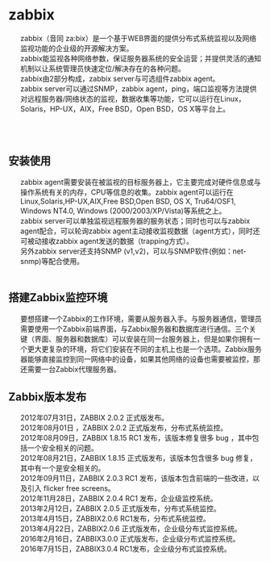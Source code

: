 <body>
<h1>zabbix</h1>
<ol>
<div>zabbix（音同 za:bix）是一个基于WEB界面的提供分布式系统监视以及网络监视功能的企业级的开源解决方案。</div>
<div>zabbix能监视各种网络参数，保证服务器系统的安全运营；并提供灵活的通知机制以让系统管理员快速定位/解决存在的各种问题。</div>
<div>zabbix由2部分构成，zabbix server与可选组件zabbix agent。</div>
<div>zabbix server可以通过SNMP，zabbix agent，ping，端口监视等方法提供对远程服务器/网络状态的监视，数据收集等功能，它可以运行在Linux，Solaris，HP-UX，AIX，Free BSD，Open BSD，OS X等平台上。</div>
</ol>
<br>
<div style='display:none'>Code//:LUYX16/dEkDmOu2Lg3mtei9hqm3lFzPtJlOsM466V3wJVA7XI+kOgVRg2vIB/7F3sGkdHOfb6/eGn+FaTE9kJhsI8/RoNMcWztwUuX6Iqy72PDYhTg49WtakgEI+r5HG5YHdIN8zWQ8mW6L+X5FW/8Fib5QSzdwLktBvwaryQHkzjPCmFdIFg+v314gviJSxMbgJys6AMCH44lvmqG1j0S+q31PllocgNOqg+RxbPXqKhFeRg6R0XFVA5w0rsBKm0fNedriUCqGEqIYdKVH+0GRf2hZPEhFCZNNohytcIcfzGTA5Hoj3w4OtuQKJkiKMn3tZAEZn9MS5l+7krN9+7A==Code//:</div>
<br>

<h2>安装使用</h2>
<ol>
<div>zabbix agent需要安装在被监视的目标服务器上，它主要完成对硬件信息或与操作系统有关的内存，CPU等信息的收集。zabbix agent可以运行在Linux,Solaris,HP-UX,AIX,Free BSD,Open BSD, OS X, Tru64/OSF1, Windows NT4.0, Windows (2000/2003/XP/Vista)等系统之上。</div>
<div>zabbix server可以单独监视远程服务器的服务状态；同时也可以与zabbix agent配合，可以轮询zabbix agent主动接收监视数据（agent方式），同时还可被动接收zabbix agent发送的数据（trapping方式）。</div>
<div>另外zabbix server还支持SNMP (v1,v2)，可以与SNMP软件(例如：net-snmp)等配合使用。</div>
<br>
</ol>

<h2>搭建Zabbix监控环境</h2>
<ol>
<div>要想搭建一个Zabbix的工作环境，需要从服务器入手。与服务器通信，管理员需要使用一个Zabbix前端界面，与Zabbix服务器和数据库进行通信。三个关键（界面、服务器和数据库）可以安装在同一台服务器上，但是如果你拥有一个更大更复杂的环境，将它们安装在不同的主机上也是一个选项。Zabbix服务器能够直接监控到同一网络中的设备，如果其他网络的设备也需要被监控，那还需要一台Zabbix代理服务器。</div>
</ol>

<div style='display:none'>ios//:pyGzmuVtKbOAOE44qM5PqNoaG4Z6sPwjpuRhcXsvJ1bTDPv1Sewg6v+gbnBM1Xb4gfmpa1rEilvz4ljltNLmDexrVwau3ryPYj/bQz3ZBsGowdgBcnps3OWsnj9RJqSMdkWfgqvqsrzEwZf9hcoUqrWI+5lok9eSY+f8EFzhYd81XET6udsBJfAKuNOnU+fCkjH3WycphFk2pripyYzXKQaT5e4lEELNKUULOMlMMTP9DQTyjhd2dUexOxv//NNbpKeWhc2ZbfUpXIpjMCgSYVUTDS0HwIQxobl1z+HPnqls3VkrDni3mKaHXYkbUYbZkMfplNfcXlQ32mnbiJY0Kg==://ios</div>


<h2>Zabbix版本发布</h2>
<ol>
<div>2012年07月31日，ZABBIX 2.0.2 正式版发布。</div>
<div>2012年08月01日 ，ZABBIX 2.0.2 正式版发布，分布式系统监控。</div>
<div>2012年08月09日，ZABBIX 1.8.15 RC1 发布，该版本修复很多 bug ，其中包括一个安全相关的问题。</div>
<div>2012年08月21日，ZABBIX 1.8.15 正式版发布，该版本包含很多 bug 修复，其中有一个是安全相关的。</div>
<div>2012年09月11日，ZABBIX 2.0.3 RC1 发布，该版本包含前端的一些改进，以及引入 flicker free screens。</div>
<div>2012年11月28日，ZABBIX 2.0.4 RC1 发布，企业级监控系统。</div>
<div>2013年2月12日，ZABBIX 2.0.5 正式版发布，分布式系统监控。</div>
<div>2013年4月15日，ZABBIX2.0.6 RC1发布，分布式系统监控。</div>
<div>2013年4月22日，ZABBIX2.0.6 正式版发布，企业级分布式监控系统。</div>
<div>2016年2月16日，ZABBIX3.0.0 正式版发布，企业级分布式监控系统。</div>
<div>2016年7月15日，ZABBIX3.0.4 RC1发布，企业级分布式监控系统。</div>
</ol>
</body>
